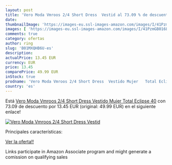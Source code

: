```yaml
---
layout: post
title: 'Vero Moda Vmroos 2/4 Short Dress  Vestid al 73.09 % de descuento'
date: 
thumbnailImage: 'https://images-eu.ssl-images-amazon.com/images/I/41PzmGB016L._SL200_.jpg'
images: [ 'https://images-eu.ssl-images-amazon.com/images/I/41PzmGB016L._SL200_.jpg' ]
comments: true
category: ofertas
author: ring
slug: 'B01MXQHB6U-es'
description:
actualPrice: 13.45 EUR
currency: EUR
price: 13.45
comparePrice: 49.99 EUR
inStock: true
prodname: 'Vero Moda Vmroos 2/4 Short Dress  Vestido Mujer   Total Eclipse   40'
country: 'es'
---
```


Está [Vero Moda Vmroos 2/4 Short Dress  Vestido Mujer   Total Eclipse   40](https://www.amazon.es/dp/B01MXQHB6U/?tag=tolees-21) con 73.09 de descuento por 13.45 EUR (original: 49.99 EUR) en el siguiente enlace!

[![Vero Moda Vmroos 2/4 Short Dress  Vestid](https://images-eu.ssl-images-amazon.com/images/I/41PzmGB016L._SL200_.jpg)](https://www.amazon.es/dp/B01MXQHB6U/?tag=tolees-21)

Principales características:


[Ver la oferta!!](https://www.amazon.es/dp/B01MXQHB6U/?tag=tolees-21)

Links participate in Amazon Associate program and might generate a comission on qualifying sales



